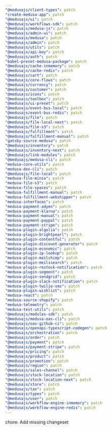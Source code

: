 ```yaml
---
"@medusajs/client-types": patch
"create-medusa-app": patch
"@medusajs/ui": patch
"@medusajs/workflows-sdk": patch
"@medusajs/medusa-js": patch
"@medusajs/admin-ui": patch
"@medusajs/medusa": patch
"@medusajs/admin": patch
"@medusajs/utils": patch
"@medusajs/api-key": patch
"@medusajs/auth": patch
"babel-preset-medusa-package": patch
"@medusajs/cache-inmemory": patch
"@medusajs/cache-redis": patch
"@medusajs/cart": patch
"@medusajs/core-flows": patch
"@medusajs/currency": patch
"@medusajs/customer": patch
"@medusajs/icons": patch
"@medusajs/toolbox": patch
"@medusajs/ui-preset": patch
"@medusajs/event-bus-local": patch
"@medusajs/event-bus-redis": patch
"@medusajs/file": patch
"@medusajs/file-local-next": patch
"@medusajs/file-s3": patch
"@medusajs/fulfillment": patch
"@medusajs/fulfillment-manual": patch
"gatsby-source-medusa": patch
"@medusajs/inventory": patch
"@medusajs/inventory-next": patch
"@medusajs/link-modules": patch
"@medusajs/medusa-cli": patch
"medusa-core-utils": patch
"medusa-dev-cli": patch
"@medusajs/file-local": patch
"medusa-file-minio": patch
"medusa-file-s3": patch
"medusa-file-spaces": patch
"medusa-fulfillment-manual": patch
"medusa-fulfillment-webshipper": patch
"medusa-interfaces": patch
"medusa-payment-adyen": patch
"medusa-payment-klarna": patch
"medusa-payment-manual": patch
"medusa-payment-paypal": patch
"medusa-payment-stripe": patch
"medusa-plugin-algolia": patch
"medusa-plugin-brightpearl": patch
"medusa-plugin-contentful": patch
"medusa-plugin-discount-generator": patch
"medusa-plugin-economic": patch
"medusa-plugin-ip-lookup": patch
"medusa-plugin-mailchimp": patch
"medusa-plugin-meilisearch": patch
"medusa-plugin-restock-notification": patch
"medusa-plugin-segment": patch
"medusa-plugin-sendgrid": patch
"medusa-plugin-slack-notification": patch
"medusa-plugin-twilio-sms": patch
"medusa-plugin-wishlist": patch
"medusa-react": patch
"medusa-source-shopify": patch
"medusa-telemetry": patch
"medusa-test-utils": patch
"@medusajs/modules-sdk": patch
"@medusajs/medusa-oas-cli": patch
"@medusajs/oas-github-ci": patch
"@medusajs/openapi-typescript-codegen": patch
"@medusajs/orchestration": patch
"@medusajs/order": patch
"@medusajs/payment": patch
"@medusajs/payment-stripe": patch
"@medusajs/pricing": patch
"@medusajs/product": patch
"@medusajs/promotion": patch
"@medusajs/region": patch
"@medusajs/sales-channel": patch
"@medusajs/stock-location": patch
"@medusajs/stock-location-next": patch
"@medusajs/store": patch
"@medusajs/tax": patch
"@medusajs/types": patch
"@medusajs/user": patch
"@medusajs/workflow-engine-inmemory": patch
"@medusajs/workflow-engine-redis": patch
---
```


chore: Add missing changeset
